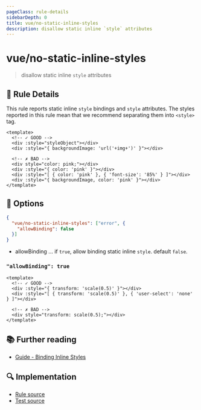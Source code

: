 ```yaml
---
pageClass: rule-details
sidebarDepth: 0
title: vue/no-static-inline-styles
description: disallow static inline `style` attributes
---
```

# vue/no-static-inline-styles
> disallow static inline `style` attributes

## :book: Rule Details

This rule reports static inline `style` bindings and `style` attributes.
The styles reported in this rule mean that we recommend separating them into `<style>` tag.

<eslint-code-block :rules="{'vue/no-static-inline-styles': ['error']}">

```vue
<template>
  <!-- ✓ GOOD -->
  <div :style="styleObject"></div>
  <div :style="{ backgroundImage: 'url('+img+')' }"></div>

  <!-- ✗ BAD -->
  <div style="color: pink;"></div>
  <div :style="{ color: 'pink' }"></div>
  <div :style="[ { color: 'pink' }, { 'font-size': '85%' } ]"></div>
  <div :style="{ backgroundImage, color: 'pink' }"></div>
</template>
```

</eslint-code-block>

## :wrench: Options

```json
{
  "vue/no-static-inline-styles": ["error", {
    "allowBinding": false
  }]
}
```

- allowBinding ... if `true`, allow binding static inline `style`. default `false`.

### `"allowBinding": true`

<eslint-code-block :rules="{'vue/no-static-inline-styles': ['error', {'allowBinding': true}]}">

```vue
<template>
  <!-- ✓ GOOD -->
  <div :style="{ transform: 'scale(0.5)' }"></div>
  <div :style="[ { transform: 'scale(0.5)' }, { 'user-select': 'none' } ]"></div>

  <!-- ✗ BAD -->
  <div style="transform: scale(0.5);"></div>
</template>
```

</eslint-code-block>

## :books: Further reading

- [Guide - Binding Inline Styles](https://vuejs.org/v2/guide/class-and-style.html#Binding-Inline-Styles)

## :mag: Implementation

- [Rule source](https://github.com/vuejs/eslint-plugin-vue/blob/master/lib/rules/no-static-inline-styles.js)
- [Test source](https://github.com/vuejs/eslint-plugin-vue/blob/master/tests/lib/rules/no-static-inline-styles.js)
